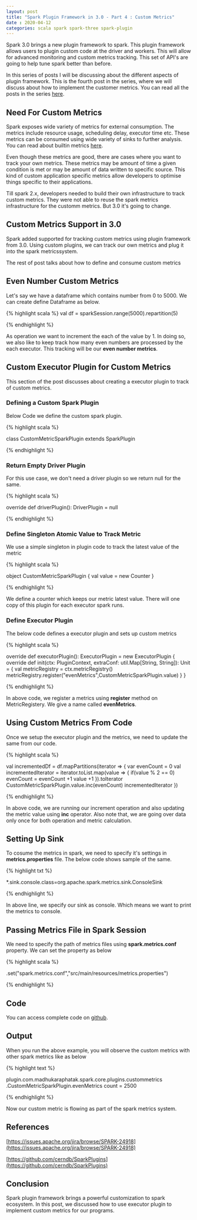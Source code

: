 ```yaml
---
layout: post
title: "Spark Plugin Framework in 3.0 - Part 4 : Custom Metrics"
date : 2020-04-12
categories: scala spark spark-three spark-plugin
---
```

Spark 3.0 brings a new plugin framework to spark. This plugin framework allows users to plugin custom code at the driver and workers. This will allow for advanced monitoring and custom metrics tracking. This set of API's are going to help tune spark better than before.

In this series of posts I will be discussing about the different aspects of plugin framework. This is the fourth post in the series, where we will discuss about how to implement the customer metrics. You can read all the posts in the series [here](/categories/spark-plugin).


## Need For Custom Metrics

Spark exposes wide variety of metrics for external consumption. The metrics include resource usage, scheduling delay, executor time etc. These metrics can be consumed using wide variety of sinks to further analysis. You can read about builtin metrics [here](https://spark.apache.org/docs/latest/monitoring.html#executor-task-metrics).

Even though these metrics are good, there are cases where you want to track your own metrics. These metrics may be amount of time a given condition is met or may be amount of data written to specific source. This kind of custom application specific metrics allow developers to optimise things specific to their applications.

Till spark 2.x, developers needed to build their own infrastructure to track custom metrics. They were not able to reuse the spark metrics infrastructure for the customm metrics. But 3.0 it's going to change.


## Custom Metrics Support in 3.0

Spark added supported for tracking custom metrics using plugin framework from 3.0. Using custom plugins, we can track our own metrics and plug it into the spark metricssystem.

The rest of post talks about how to define and consume custom metrics 

## Even Number Custom Metrics

Let's say we have a dataframe which contains number from 0 to 5000. We can create define Dataframe as below.

{% highlight scala %}
 val df = sparkSession.range(5000).repartition(5)

{% endhighlight %}

As operation we want to increment the each of the value by 1. In doing so, we also like to keep track how many even numbers are processed by the each executor. This tracking will be our **even number metrics**.


## Custom Executor Plugin for Custom Metrics

This section of the post discusses about creating a executor plugin to track of custom metrics.

### Defining a Custom Spark Plugin

Below Code we define the custom spark plugin.

{% highlight scala %}

class CustomMetricSparkPlugin extends SparkPlugin

{% endhighlight %}

### Return Empty Driver Plugin

For this use case, we don't need a driver plugin so we return null for the same.

{% highlight scala %}

  override def driverPlugin(): DriverPlugin = null

{% endhighlight %}

### Define Singleton Atomic Value to Track Metric

We use a simple singleton in plugin code to track the latest value of the metric

{% highlight scala %}

object CustomMetricSparkPlugin {
  val value = new Counter
}

{% endhighlight %}

We define a counter which keeps our metric latest value. There will one copy of this plugin for each executor spark runs.

### Define Executor Plugin

The below code defines a executor plugin and sets up custom metrics

{% highlight scala %}

override def executorPlugin(): ExecutorPlugin = new ExecutorPlugin {
   override def init(ctx: PluginContext, extraConf: util.Map[String, String]): Unit = {
      val metricRegistry = ctx.metricRegistry()
      metricRegistry.register("evenMetrics",CustomMetricSparkPlugin.value)
   }
  }

{% endhighlight %} 

In above code, we register a metrics using **register** method on MetricRegistery. We give a name called **evenMetrics**.


## Using Custom Metrics From Code

Once we setup the executor plugin and the metrics, we need to update the same from our code.

{% highlight scala %}

val incrementedDf = df.mapPartitions(iterator => {
      var evenCount = 0
      val incrementedIterator = iterator.toList.map(value => {
        if(value % 2 == 0) evenCount = evenCount +1
        value +1
      }).toIterator
      CustomMetricSparkPlugin.value.inc(evenCount)
      incrementedIterator
    })

{% endhighlight %}

In above code, we are running our increment operation and also updating the metric value using **inc** operator. Also note that, we are going over data only once for both operation and metric calculation.


## Setting Up Sink

To cosume the metrics in spark, we need to specify it's settings in **metrics.properties** file. The below code shows sample of the same.

{% highlight txt %}

*.sink.console.class=org.apache.spark.metrics.sink.ConsoleSink

{% endhighlight %}

In above line, we specify our sink as console. Which means we want to print the metrics to console.


## Passing Metrics File in Spark Session

We need to specify the path of metrics files using **spark.metrics.conf** property. We can set the property as below

{% highlight scala %}

.set("spark.metrics.conf","src/main/resources/metrics.properties")

{% endhighlight %}


## Code

You can access complete code on [github](https://github.com/phatak-dev/spark-3.0-examples/tree/master/src/main/scala/com/madhukaraphatak/spark/core/plugins/custommetrics).

## Output

When you run the above example, you will observe the custom metrics with other spark metrics like as below

{% highlight text %}

plugin.com.madhukaraphatak.spark.core.plugins.custommetrics
                       .CustomMetricSparkPlugin.evenMetrics
             count = 2500

{% endhighlight %}

Now our custom metric is flowing as part of the spark metrics system.

## References

[https://issues.apache.org/jira/browse/SPARK-24918](https://issues.apache.org/jira/browse/SPARK-24918)

[https://github.com/cerndb/SparkPlugins](https://github.com/cerndb/SparkPlugins)

## Conclusion

Spark plugin framework brings a powerful customization to spark ecosystem. In this post, we discussed how to use executor plugin to implement custom metrics for our programs.
